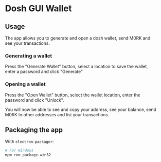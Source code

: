 # Dosh GUI Wallet

## Usage

The app allows you to generate and open a dosh wallet, send M0RK and see your transactions.

### Generating a wallet

Press the "Generate Wallet" button, select a location to save the wallet, enter a password and click "Generate"

### Opening a wallet

Press the "Open Wallet" button, select the wallet location, enter the password and click "Unlock".

You will now be able to see and copy your address, see your balance, send M0RK to other
addresses and list your transactions.

## Packaging the app

With `electron-packager`:

```bash
# For Windows
npm run package-win32
```